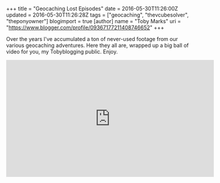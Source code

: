 +++
title = "Geocaching Lost Episodes"
date = 2016-05-30T11:26:00Z
updated = 2016-05-30T11:26:28Z
tags = ["geocaching", "thevcubesolver", "theponyowner"]
blogimport = true 
[author]
	name = "Toby Marks"
	uri = "https://www.blogger.com/profile/09367177211408746652"
+++

<p>Over the years I've accumulated a ton of never-used footage from our various geocaching adventures. Here they all are, wrapped up a big ball of video for you, my Tobyblogging public. Enjoy.</p> <iframe width="560" height="315" src="https://www.youtube.com/embed/2dx1LPswxAY" frameborder="0" allowfullscreen></iframe>
